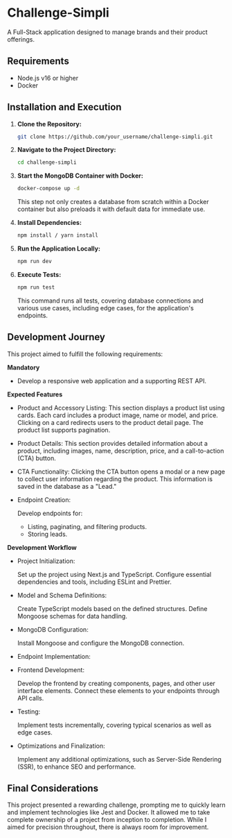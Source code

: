 # Challenge-Simpli

A Full-Stack application designed to manage brands and their product offerings.

## Requirements

- Node.js v16 or higher
- Docker

## Installation and Execution

1. **Clone the Repository:**

   ```bash
   git clone https://github.com/your_username/challenge-simpli.git
   ```

2. **Navigate to the Project Directory:**

   ```bash
   cd challenge-simpli
   ```

3. **Start the MongoDB Container with Docker:**

   ```bash
   docker-compose up -d
   ```

   This step not only creates a database from scratch within a Docker container but also preloads it with default data for immediate use.

4. **Install Dependencies:**

   ```bash
   npm install / yarn install
   ```

5. **Run the Application Locally:**

   ```bash
   npm run dev
   ```

6. **Execute Tests:**

   ```bash
   npm run test
   ```

   This command runs all tests, covering database connections and various use cases, including edge cases, for the application's endpoints.

## Development Journey

This project aimed to fulfill the following requirements:

**Mandatory**

- Develop a responsive web application and a supporting REST API.

**Expected Features**

- Product and Accessory Listing:
  This section displays a product list using cards. Each card includes a product image, name or model, and price. Clicking on a card redirects users to the product detail page. The product list supports pagination.

- Product Details:
  This section provides detailed information about a product, including images, name, description, price, and a call-to-action (CTA) button.

- CTA Functionality:
  Clicking the CTA button opens a modal or a new page to collect user information regarding the product. This information is saved in the database as a "Lead."

- Endpoint Creation:

  Develop endpoints for:
  - Listing, paginating, and filtering products.
  - Storing leads.

**Development Workflow**

- Project Initialization:

  Set up the project using Next.js and TypeScript.
  Configure essential dependencies and tools, including ESLint and Prettier.

- Model and Schema Definitions:

  Create TypeScript models based on the defined structures.
  Define Mongoose schemas for data handling.

- MongoDB Configuration:

  Install Mongoose and configure the MongoDB connection.

- Endpoint Implementation:

- Frontend Development:

  Develop the frontend by creating components, pages, and other user interface elements. Connect these elements to your endpoints through API calls.

- Testing:

  Implement tests incrementally, covering typical scenarios as well as edge cases.

- Optimizations and Finalization:

  Implement any additional optimizations, such as Server-Side Rendering (SSR), to enhance SEO and performance.

## Final Considerations

This project presented a rewarding challenge, prompting me to quickly learn and implement technologies like Jest and Docker. It allowed me to take complete ownership of a project from inception to completion. While I aimed for precision throughout, there is always room for improvement.
